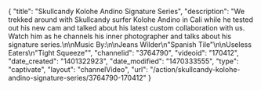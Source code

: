 {
    "title": "Skullcandy Kolohe Andino Signature Series",
    "description": "We trekked around with Skullcandy surfer Kolohe Andino in Cali while he tested out his new cam and talked about his latest custom collaboration with us. Watch him as he channels his inner photographer and talks about his signature series.\n\nMusic By:\n\nJeans Wilder\n\"Spanish Tile\"\n\nUseless Eaters\n\"Tight Squeeze\"",
    "channelid": "3764790",
    "videoid": "170412",
    "date_created": "1401322923",
    "date_modified": "1470333555",
    "type": "captivate",
    "layout": "channelVideo",
    "url": "\/action\/skullcandy-kolohe-andino-signature-series\/3764790-170412"
}
